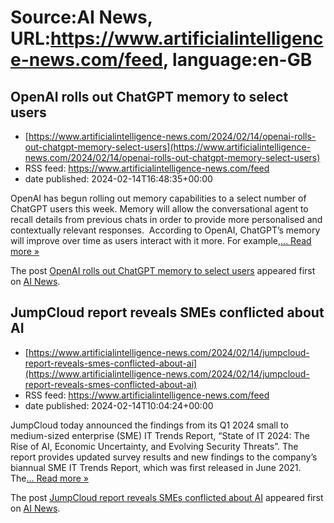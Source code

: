 # Source:AI News, URL:https://www.artificialintelligence-news.com/feed, language:en-GB

## OpenAI rolls out ChatGPT memory to select users
 - [https://www.artificialintelligence-news.com/2024/02/14/openai-rolls-out-chatgpt-memory-select-users](https://www.artificialintelligence-news.com/2024/02/14/openai-rolls-out-chatgpt-memory-select-users)
 - RSS feed: https://www.artificialintelligence-news.com/feed
 - date published: 2024-02-14T16:48:35+00:00

<p>OpenAI has begun rolling out memory capabilities to a select number of ChatGPT users this week. Memory will allow the conversational agent to recall details from previous chats in order to provide more personalised and contextually relevant responses.  According to OpenAI, ChatGPT&#8217;s memory will improve over time as users interact with it more. For example,<a class="excerpt-read-more" href="https://www.artificialintelligence-news.com/2024/02/14/openai-rolls-out-chatgpt-memory-select-users/" title="ReadOpenAI rolls out ChatGPT memory to select users">... Read more &#187;</a></p>
<p>The post <a href="https://www.artificialintelligence-news.com/2024/02/14/openai-rolls-out-chatgpt-memory-select-users/">OpenAI rolls out ChatGPT memory to select users</a> appeared first on <a href="https://www.artificialintelligence-news.com">AI News</a>.</p>

## JumpCloud report reveals SMEs conflicted about AI
 - [https://www.artificialintelligence-news.com/2024/02/14/jumpcloud-report-reveals-smes-conflicted-about-ai](https://www.artificialintelligence-news.com/2024/02/14/jumpcloud-report-reveals-smes-conflicted-about-ai)
 - RSS feed: https://www.artificialintelligence-news.com/feed
 - date published: 2024-02-14T10:04:24+00:00

<p>JumpCloud today announced the findings from its Q1 2024 small to medium-sized enterprise (SME) IT Trends Report, “State of IT 2024: The Rise of AI, Economic Uncertainty, and Evolving Security Threats”. The report provides updated survey results and new findings to the company’s biannual SME IT Trends Report, which was first released in June 2021. The<a class="excerpt-read-more" href="https://www.artificialintelligence-news.com/2024/02/14/jumpcloud-report-reveals-smes-conflicted-about-ai/" title="ReadJumpCloud report reveals SMEs conflicted about AI">... Read more &#187;</a></p>
<p>The post <a href="https://www.artificialintelligence-news.com/2024/02/14/jumpcloud-report-reveals-smes-conflicted-about-ai/">JumpCloud report reveals SMEs conflicted about AI</a> appeared first on <a href="https://www.artificialintelligence-news.com">AI News</a>.</p>

